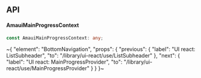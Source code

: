 

## API

#### AmauiMainProgressContext

```ts
const AmauiMainProgressContext: any;
```


~{
  "element": "BottomNavigation",
  "props": {
    "previous": {
      "label": "UI react: ListSubheader",
      "to": "/library/ui-react/use/ListSubheader"
    },
    "next": {
      "label": "UI react: MainProgressProvider",
      "to": "/library/ui-react/use/MainProgressProvider"
    }
  }
}~
